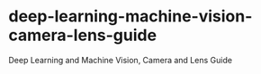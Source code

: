 # deep-learning-machine-vision-camera-lens-guide
Deep Learning and Machine Vision, Camera and Lens Guide
